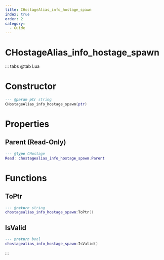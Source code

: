 ```yaml
---
title: CHostageAlias_info_hostage_spawn
index: true
order: 2
category:
  - Guide
---
```


# CHostageAlias_info_hostage_spawn

::: tabs
@tab Lua
# Constructor
```lua
--- @param ptr string
CHostageAlias_info_hostage_spawn(ptr)
```
# Properties
## Parent (Read-Only)
```lua
--- @type CHostage
Read: chostagealias_info_hostage_spawn.Parent
```
# Functions
## ToPtr
```lua
--- @return string
chostagealias_info_hostage_spawn:ToPtr()
```
## IsValid
```lua
--- @return bool
chostagealias_info_hostage_spawn:IsValid()
```

:::